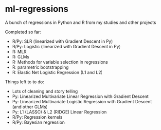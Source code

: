 # ml-regressions
A bunch of regressions in Python and R from my studies and other projects

Completed so far:
- R/Py: SLR (linearized with Gradient Descent in Py)
- R/Py: Logistic (linearized with Gradient Descent in Py)
- R: MLR
- R: GLMs
- R: Methods for variable selection in regressions
- R: parametric bootstrapping 
- R: Elastic Net Logistic Regression (L1 and L2)

Things left to to do:
- Lots of cleaning and story telling
- Py: Linearized Multivariate Linear Regression with Gradient Descent
- Py: Linearized Multivariate Logistic Regression with Gradient Descent (and other GLMs)
- Py: L1 (LASSO) & L2 (RIDGE) Linear Regression 
- R/Py: Regression kernels
- R/Py: Bayesian regression



